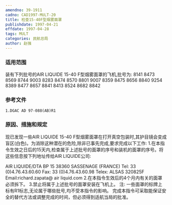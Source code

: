 ```yaml
---
amendno: 39-1911
cadno: CAD1997-MULT-20
title: 检查15-40F型烟雾面罩
publishdate: 1997-04-21
effdate: 1997-04-28
tags: MULT
categories: 民航总局
author: 赵强
---
```


### 适用范围 
装有下列批号的AIR LIQUIDE 15-40 F型烟雾面罩的飞机,批号为:
8141  8473  8569  8744  9003
8283  8474  8570  8801  9007
8359  8475  8656  8840  9254
8389  8477   8657  8841
8413  8524  8682  8842

<!--more-->
### 参考文件
    1.DGAC AD 97-088(AB)R1

### 原因、措施和规定 
现已发现一些AIR LIQUIDE 15-40 F型烟雾面罩在打开真空包装时,其护目镜会变成盲区(白色)。为消除这种潜在的危险,除非已事先完成,要求完成以下工作: 
    1.在本指令生效之日后的15天内,检查属于上述批号的面罩的序号和装机的面罩的序号。将这些信息按下列地址传给AIR LIQUIDE公司:
         
AIR LIQUIDE/DTA BP 15 
                38360 SASSENAGE (FRANCE) Tel: 33 (0)4.76.43.60.60 Fax: 33 (0)4.76.43.60.98            Telex: ALSAS 320825F            Email:richard.zapata@ air liquid.com 
    2.在本指令生效后的4个月内有关的面罩必须拆下。 
    3.禁止将属于上述批号的面罩安装在飞机上。 注: 一些面罩的标牌上标有R1标志,无论属于哪些批号,均不受本指令的影响。 
    完成本指令可采取能保证安全的替代方法或调整完成的时间，但必须得到适航当局的批准。
